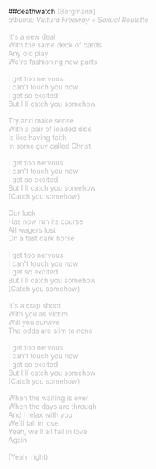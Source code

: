 ##deathwatch
<span style="color: #c0c0c0">(Bergmann)<br />
<span style="font-style: italic">albums: Vultura Freeway + Sexual Roulette</span><br />
<br />
It's a new deal<br />
With the same deck of cards<br />
Any old play<br />
We're fashioning new parts<br />
<br />
I get too nervous<br />
I can't touch you now<br />
I get so excited<br />
But I'll catch you somehow<br />
<br />
Try and make sense<br />
With a pair of loaded dice<br />
Is like having faith<br />
In some guy called Christ<br />
<br />
I get too nervous<br />
I can't touch you now<br />
I get so excited<br />
But I'll catch you somehow<br />
(Catch you somehow)<br />
<br />
Our luck <br />
Has now run its course<br />
All
wagers lost<br />
On a fast dark horse<br />
<br />
I get too nervous<br />
I can't touch you now<br />
I get so excited<br />
But I'll catch you somehow<br />
(Catch you somehow)<br />
<br />
It's a crap shoot<br />
With you as victim<br />
Will you survive<br />
The odds are slim to none<br />
<br />
I get too nervous<br />
I can't touch you now<br />
I get so excited<br />
But I'll catch you somehow<br />
(Catch you somehow)<br />
<br />
When the waiting is over<br />
When the days are through<br />
And I relax with you<br />
We'll fall in love<br />
Yeah, we'll all fall in love<br />
Again<br />
<br />
(Yeah, right)</span><span style="color: #c0c0c0" class="Apple-style-span">
</span>
